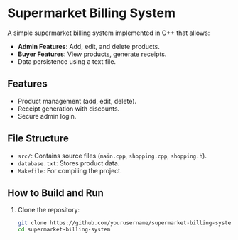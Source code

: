 # Supermarket Billing System

A simple supermarket billing system implemented in C++ that allows:
- **Admin Features**: Add, edit, and delete products.
- **Buyer Features**: View products, generate receipts.
- Data persistence using a text file.

## Features
- Product management (add, edit, delete).
- Receipt generation with discounts.
- Secure admin login.


## File Structure
- `src/`: Contains source files (`main.cpp`, `shopping.cpp`, `shopping.h`).
- `database.txt`: Stores product data.
- `Makefile`: For compiling the project.

## How to Build and Run
1. Clone the repository:
   ```bash
   git clone https://github.com/yourusername/supermarket-billing-system.git
   cd supermarket-billing-system
